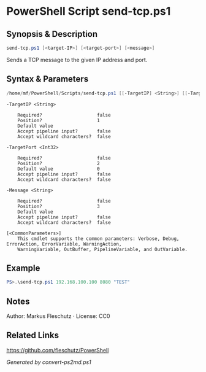 # PowerShell Script send-tcp.ps1

## Synopsis & Description
```powershell
send-tcp.ps1 [<target-IP>] [<target-port>] [<message>]
```

Sends a TCP message to the given IP address and port.

## Syntax & Parameters
```powershell
/home/mf/PowerShell/Scripts/send-tcp.ps1 [[-TargetIP] <String>] [[-TargetPort] <Int32>] [[-Message] <String>] [<CommonParameters>]
```

```
-TargetIP <String>
    
    Required?                    false
    Position?                    1
    Default value                
    Accept pipeline input?       false
    Accept wildcard characters?  false
```

```
-TargetPort <Int32>
    
    Required?                    false
    Position?                    2
    Default value                0
    Accept pipeline input?       false
    Accept wildcard characters?  false
```

```
-Message <String>
    
    Required?                    false
    Position?                    3
    Default value                
    Accept pipeline input?       false
    Accept wildcard characters?  false
```

```
[<CommonParameters>]
    This cmdlet supports the common parameters: Verbose, Debug, ErrorAction, ErrorVariable, WarningAction, 
    WarningVariable, OutBuffer, PipelineVariable, and OutVariable.
```

## Example
```powershell
PS>.\send-tcp.ps1 192.168.100.100 8080 "TEST"
```


## Notes
Author: Markus Fleschutz · License: CC0

## Related Links
https://github.com/fleschutz/PowerShell

*Generated by convert-ps2md.ps1*
